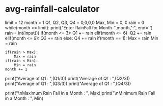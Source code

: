 # avg-rainfall-calculator
limit = 12
month = 1
Q1, Q2, Q3, Q4 = 0,0,0,0
Max, Min = 0, 0
rain = 0
while(month <= limit):
    print("Enter RainFall for Month-",month,":", end='')
    rain = int(input())
    if(month <= 3):
        Q1 += rain
    elif(month <= 6):
        Q2 += rain
    elif(month <= 9):
        Q3 += rain
    else:
        Q4 += rain
    if(month == 1):
        Max = rain
        Min = rain
    
    if(rain > Max):
        Max = rain
    if(rain < Min):
        Min = rain
    month += 1

print("Average of Q1 : ",(Q1/3))
print("Average of Q1 : ",(Q2/3))
print("Average of Q1 : ",(Q3/3))
print("Average of Q1 : ",(Q4/3))

print("\nMaximum Rain Fall in a Month : ", Max)
print("\nMinimum Rain Fall in a Month : ", Min)
    
